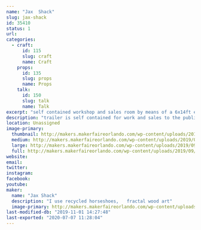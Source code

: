 ```yaml
---
name: "Jax  Shack"
slug: jax-shack
id: 35410
status: 1
url: 
categories:
  - craft:
      id: 115
      slug: craft
      name: Craft
    props:
      id: 135
      slug: props
      name: Props
    talk:
      id: 150
      slug: talk
      name: Talk
excerpt: "self contained workshop and sales room by means of a 6x14ft enclosed trailer"
description: "trailer is self contained for work and sales to the public and for demonstration purposes"
location: Unassigned
image-primary:
  thumbnail: http://makers.makerfaireorlando.com/wp-content/uploads/2019/09/8x12-burn-150x150.jpg
  medium: http://makers.makerfaireorlando.com/wp-content/uploads/2019/09/8x12-burn-222x300.jpg
  large: http://makers.makerfaireorlando.com/wp-content/uploads/2019/09/8x12-burn-756x1024.jpg
  full: http://makers.makerfaireorlando.com/wp-content/uploads/2019/09/8x12-burn.jpg
website: 
email: 
twitter: 
instagram: 
facebook: 
youtube: 
maker:
  name: "Jax Shack"
  description: "I use recycled horseshoes,   fractal wood art"
  image-primary: http://makers.makerfaireorlando.com/wp-content/uploads/2019/07/2015-pic-passport-1024x1015.jpg
last-modified-db: "2019-11-01 14:27:48"
last-exported: "2020-07-07 11:28:04"
---
```

